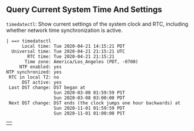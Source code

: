 ## Query Current System Time And Settings

`timedatectl`: Show current settings of the system clock and RTC, including whether network time synchronization is active.  

```
| ==> timedatectl
      Local time: Tue 2020-04-21 14:15:21 PDT
  Universal time: Tue 2020-04-21 21:15:21 UTC
        RTC time: Tue 2020-04-21 21:15:21
       Time zone: America/Los_Angeles (PDT, -0700)
     NTP enabled: yes
NTP synchronized: yes
 RTC in local TZ: no
      DST active: yes
 Last DST change: DST began at
                  Sun 2020-03-08 01:59:59 PST
                  Sun 2020-03-08 03:00:00 PDT
 Next DST change: DST ends (the clock jumps one hour backwards) at
                  Sun 2020-11-01 01:59:59 PDT
                  Sun 2020-11-01 01:00:00 PST

```

|   |
|---|
|   |
